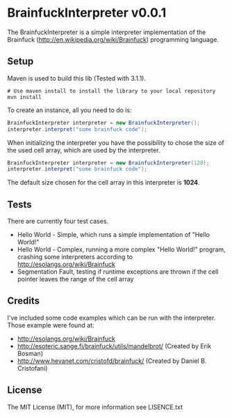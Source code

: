 # BrainfuckInterpreter v0.0.1

The BrainfuckInterpreter is a simple interpreter implementation of the Brainfuck (http://en.wikipedia.org/wiki/Brainfuck) programming language.

## Setup
Maven is used to build this lib (Tested with 3.1.1).
```
# Use maven install to install the library to your local repository
mvn install
```

To create an instance, all you need to do is:

```Java
BrainfuckInterpreter interpreter = new BrainfuckInterpreter();
interpreter.interpret("some brainfuck code");
```

When initializing the interpreter you have the possibility to chose the size of the used cell array, which are used by the interpreter. 

```Java
BrainfuckInterpreter interpreter = new BrainfuckInterpreter(128);
interpreter.interpret("some brainfuck code");
```

The default size chosen for the cell array in this interpreter is **1024**.

## Tests
There are currently four test cases.
* Hello World - Simple, which runs a simple implementation of "Hello World!"
* Hello World - Complex, running a more complex "Hello World!" program, crashing some interpreters according to http://esolangs.org/wiki/Brainfuck
* Segmentation Fault, testing if runtime exceptions are thrown if the cell pointer leaves the range of the cell array

## Credits
I've included some code examples which can be run with the interpreter. Those example were found at:
* http://esolangs.org/wiki/Brainfuck
* http://esoteric.sange.fi/brainfuck/utils/mandelbrot/ (Created by Erik Bosman)
* http://www.hevanet.com/cristofd/brainfuck/ (Created by Daniel B. Cristofani)

## License

The MIT License (MIT), for more information see LISENCE.txt
